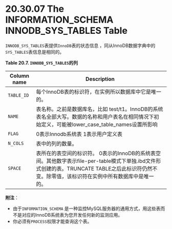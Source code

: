 # 20.30.07 The INFORMATION_SCHEMA INNODB_SYS_TABLES Table

`INNODB_SYS_TABLES`表提供`InnoDB`表的状态信息 ，同从InnoDB数据字典中的`SYS_TABLES`表信息是相同的。

**Table 20.7. `INNODB_SYS_TABLES`的列**

<table>
<thead>
<tr>
	<th scope="col">Column name</th>
	<th scope="col">Description</th>
</tr>
</thead>

<tbody>
<tr>
	<td scope="row"><code class="literal">TABLE_ID</code></td>
	<td>每个InnoDB表的标识符，在实例所以数据库中它是唯一的。</td>
</tr>

<tr>
	<td scope="row"><code class="literal">NAME</code></td>
	<td>表名称。之前是数据库名，比如 test/t1。InnoDB的系统表名全部大写。数据的名称和用户表名在相同情况下初始定义，可能被lower_case_table_names设置所影响</td>
</tr>

<tr>
	<td scope="row"><code class="literal">FLAG</code></td>
	<td>0表示Innodb系统表 1表示用户定义表</td>
</tr>

<tr>
	<td scope="row"><code class="literal">N_COLS</code></td>
	<td>表中的列的数量。</td>
</tr>

<tr>
	<td scope="row"><code class="literal">SPACE</code></td>
	<td>表所在的表空间的标识符。 0表示的InnoDB的系统表空间。其他数字表示file-per-table模式下单独.ibd文件形式创建的表。TRUNCATE TABLE之后此标识符仍然不变。除零值，该标识符在实例中所有数据库中是唯一的。</td>
</tr>
</tbody>
</table>

**附注**：

- 由于`INFORMATION_SCHEMA` 是一种监控MySQL服务器的通用方式，用这些表而不是对应的InnoDB系统表为您开发任何新的监测应用。
- 你必须有`PROCESS`权限才能查询这个表。